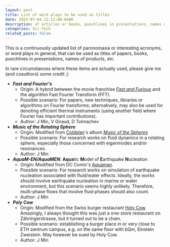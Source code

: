 ```yaml
---
layout: post
title: List of word plays to be used as titles
date: 2023-07-04 22:12:00-0400
description: of articles or books, punchlines in presentations, names of products (continuously updated)
categories: Sci-Tech
related_posts: false
---
```


This is a continuously updated list of paronomasia or interesting acronyms, or word plays in general, that can be used as titles of papers, books, punchlines in presentations, names of products, etc.

In rare circumstances where these items are actually used, please give me (and coauthors) some credit ;)

- ***Fast and Fourier's***
  - Origin: A hybrid between the movie franchise [*Fast and Furious*](https://en.wikipedia.org/wiki/Fast_%26_Furious) and the algorithm Fast Fourier Transform (FFT).
  - Possible scenario: For papers, new techniques, libraries or algorithms on Fourier transforms; alternatively, may also be used for denoting efficient thermal instruments (using another field where Fourier has important contributions).
  - Author: J Min, V Giraud, D Tolmachev
- ***Music of the Rotating Sphere***
  - Origin: Modified from [Coldplay](https://www.discogs.com/artist/29735-Coldplay)'s album [*Music of the Spheres*](https://www.discogs.com/release/20587606-Coldplay-Music-Of-The-Spheres)
  - Possible scenario: For research works on fluid dynamics in a rotating sphere, especially those concerned with eigenmodes and/or resonances.
  - Author: J Min
- ***AquaM-EN/AquaMEN***: **Aqua**tic **M**odel of **E**arthquake **N**ucleation
  - Origin: Modified from DC Comic's [Aquaman](https://www.dc.com/characters/aquaman).
  - Possible scenario: For research works on simulation of earthquake nucleation associated with fluid/water effects. Ideally, the works should involve earthquake nucleation in marine or water environment, but this scenario seems highly unlikely. Therefore, multi-phase flows that involve fluid phases should also count.
  - Author: J Min
- ***Poly Cow***
  - Origin: Modified from the Swiss burger restaurant [Holy Cow](https://www.holycow.ch/en/). Amazingly, I always thought this was just a one-store restaurant on Zähringerstrasse, but it turned out to be a chain.
  - Possible scenario: establishing a burger place in or very close to ETH zentrum campus, e.g. on the same floor with bQm, Einstein Zweistein. May however be sued by Holy Cow.
  - Author: J Min

